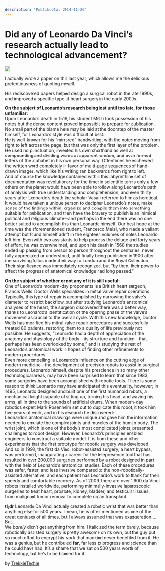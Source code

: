 ```yaml
---
description: 'Publikuota: 2014-11-26'
---
```


# Did any of Leonardo Da Vinci’s research actually lead to technological advancement?

![](../../../.gitbook/assets/da-vinci-invention.jpg)

I actually wrote a paper on this last year, which allows me the delicious pretentiousness of quoting myself.

His rediscovered papers helped design a surgical robot in the late 1990s, and improved a specific type of heart surgery in the early 2000s.

**On the subject of Leonardo’s research being lost until too late, for those unfamiliar:**  
Upon Leonardo’s death in 1519, his student Melzi took possession of his notes but the dense content proved impossible to prepare for publication. No small part of the blame here may be laid at the doorstep of the master himself, for Leonardo’s style was difficult at best.  
He is well-known for his “mirrored” handwriting, with the notes moving from right to left across the page, but that was only the first layer of the problem. He used no punctuation, invented his own shorthand as well as compounding and dividing words at apparent random, and even formed letters of the alphabet in his own personal way. Oftentimes he eschewed the written word completely in favor of multi-page sequences of hand-drawn images, which like his writing ran backwards from right to left.  
And of course the knowledge contained within this labyrinthine set of documentation was revolutionary for the time: in scientific terms only a few others on the planet would have been able to follow along Leonardo’s path of analysis with true understanding and comprehension, and even thirty years after Leonardo’s death the scholar Vasari referred to him as heretical.  
It would have taken a unique person to decipher Leonardo’s notes, make sense of the findings within, organize and compile them into something suitable for publication, and then have the bravery to publish in an inimical political and religious climate—and perhaps in the end there was no one better suited to accomplish this than Leonardo himself. Our best hope at the time was the aforementioned student, Francesco Melzi, who made a valiant attempt but found himself adrift in the eighteen volumes of notes Leonardo left him. Even with two assistants to help process the deluge and forty years of effort, he was overwhelmed, and upon his death in 1568 the studies ended up passing from person to person throughout the centuries, never fully appreciated or understood, until finally being published in 1900 after the surviving folios made their way to London and the Royal Collection.  
Their significance was immediately recognized, but “by then, their power to affect the progress of anatomical knowledge had long passed.”

**On the subject of whether or not any of it is still useful:**  
One of Leonardo’s modern-day proponents is a British heart surgeon, Francis Wells. Doctor Wells specializes in mitral valve repair operations. Typically, this type of repair is accomplished by narrowing the valve’s diameter to restrict backflow, but after studying Leonardo’s anatomical analyses of the heart, the surgeon discovered there was a better way, thanks to Leonardo’s identification of the opening phase of the valve’s movement as crucial to the overall cycle. With this new knowledge, Doctor Wells has modified his mitral valve repair procedures and successfully treated 80 patients, restoring them to a quality of life previously not possible. He suggests, “Leonardo had a depth of appreciation of the anatomy and physiology of the body—its structure and function—that perhaps has been overlooked by some,” and is studying the rest of Leonardo’s anatomical work in hopes of finding other refinements to modern procedures.  
Even more compelling is Leonardo’s influence on the cutting edge of modern medicine—the development of precision robots to assist in surgical procedures. Leonardo himself, despite his prescience in so many other technological areas, may have been surprised to learn that since 1983, some surgeries have been accomplished with robotic tools. There is some reason to think Leonardo may have anticipated this eventuality, however; in 1495, Leonardo designed and built one of the first humanoid robots, a mechanical knight capable of sitting up, turning his head, and waving his arms, all in time to the sounds of artificial drums. When modern-day robotics expert Mark Rosenheim set out to duplicate this robot, it took him five years of work, and in his research he discovered:  
Leonardo’s anatomical drawings were unique and gave him the information needed to emulate the complex joints and muscles of the human body. The wrist joint, which is one of the body’s most complicated joints, presented challenges to robot design. However, Leonardo’s principles enabled engineers to construct a suitable model. It is from these and other experiments that the first prototype for robotic surgery was developed.  
And so in 1998, the first da Vinci robot-assisted surgery, a heart bypass, was performed, inaugurating a career for the telepresence tool that has resulted in over 200,000 surgeries performed by a robot designed in part with the help of Leonardo’s anatomical studies. Each of these procedures was safer, faster, and less invasive compared to the non-robotically-assisted alternative, and each patient has Leonardo’s work to thank for their speedy and comfortable recovery. As of 2009, there are over 1,600 da Vinci robots installed worldwide, performing minimally-invasive laparoscopic surgeries to treat heart, prostate, kidney, bladder, and testicular issues, from malignant tumor removal to complete organ transplant.

**tl;dr** Leonardo Da Vinci actually created a robotic wrist that was better than anything else for 500 years. I mean, he is often mentioned as one of the great geniuses of all times, but I always assumed that was exaggeration….  
But…  
We _barely_ didn’t get anything from him. I italicized the term barely, because robotically assisted surgery is pretty awesome on its own, but the guy put so much effort to encrypt his work that mankind never benefited from it. He was a genius, but he contributed **far**, far less to progress and science than he could have had. It’s a shame that we sat on 500 years worth of technology, but he’s to be blamed for it.

by [TrekkieTechie](http://www.reddit.com/r/AskHistorians/comments/2ndkka/did_any_of_leonardo_da_vincis_research_actually/)

